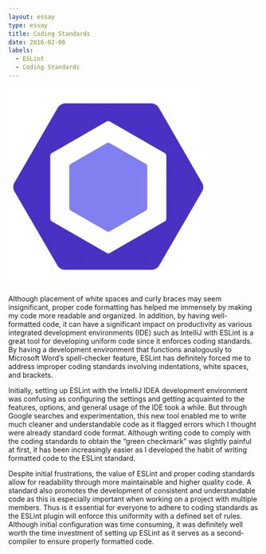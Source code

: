 ```yaml
---
layout: essay
type: essay
title: Coding Standards 
date: 2016-02-06
labels:
  - ESLint 
  - Coding Standards 
---
```

<img class="ui medium right floated rounded image" src="../images/ESLint.png">

Although placement of white spaces and curly braces may seem insignificant, proper code formatting has helped me immensely by making my code more readable and organized. In addition, by having well-formatted code, it can have a significant impact on productivity as various integrated development environments (IDE) such as IntelliJ with ESLint is a great tool for developing uniform code since it enforces coding standards. By having a development environment that functions analogously to Microsoft Word’s spell-checker feature, ESLint has definitely forced me to address improper coding standards involving indentations, white spaces, and brackets. 

Initially, setting up ESLint with the IntelliJ IDEA development environment was confusing as configuring the settings and getting acquainted to the features, options, and general usage of the IDE took a while. But through Google searches and experimentation, this new tool enabled me to write much cleaner and understandable code as it flagged errors which I thought were already standard code format. Although writing code to comply with the coding standards to obtain the “green checkmark” was slightly painful at first, it has been increasingly easier as I developed the habit of writing formatted code to the ESLint standard.

Despite initial frustrations, the value of ESLint and proper coding standards allow for readability through more maintainable and higher quality code. A standard also promotes the development of consistent and understandable code as this is especially important when working on a project with multiple members. Thus is it essential for everyone to adhere to coding standards as the ESLint plugin will enforce this uniformity with a defined set of rules. Although initial configuration was time consuming, it was definitely well worth the time investment of setting up ESLint as it serves as a second-compiler to ensure properly formatted code. 

